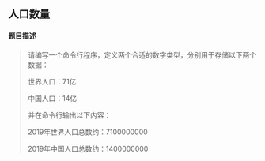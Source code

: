 ## 人口数量

#### 题目描述

> 请编写一个命令行程序，定义两个合适的数字类型，分别用于存储以下两个数据： 
>
> 世界人口：71亿
>
> 中国人口：14亿
>
> 并在命令行输出以下内容：
>
> 2019年世界人口总数约：7100000000
>
> 2019年中国人口总数约：1400000000